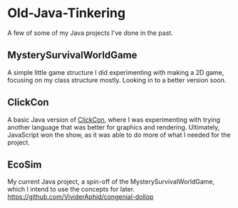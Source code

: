 # Old-Java-Tinkering

A few of some of my Java projects I've done in the past.

## MysterySurvivalWorldGame
A simple little game structure I did experimenting with making a 2D game, focusing on my class structure mostly. Looking in to a 
better version soon.

## ClickCon
A basic Java version of [ClickCon](https://crinoid-cart.000webhostapp.com/aboutPageProfessional.html), where I was experimenting with
trying another language that was better for graphics and rendering. Ultimately, JavaScript won the show, as it was able to do more of
what I needed for the project.

## EcoSim
My current Java project, a spin-off of the MysterySurvivalWorldGame, which I intend to use the concepts for later.
https://github.com/VividerAphid/congenial-dollop
